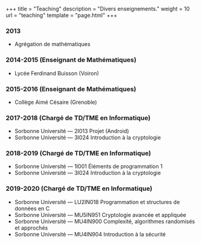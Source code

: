 +++
title = "Teaching"
description = "Divers enseignements."
weight = 10
url = "teaching"
template = "page.html"
+++

### 2013
- Agrégation de mathématiques

### 2014-2015 (Enseignant de Mathématiques)
- Lycée Ferdinand Buisson (Voiron)

### 2015-2016 (Enseignant de Mathématiques)
- Collège Aimé Césaire (Grenoble)

### 2017-2018 (Chargé de TD/TME en Informatique)
- Sorbonne Université — 2I013 Projet (Android)
- Sorbonne Université — 3I024 Introduction à la cryptologie

### 2018-2019 (Chargé de TD/TME en Informatique)
- Sorbonne Université — 1I001 Éléments de programmation 1
- Sorbonne Université — 3I024 Introduction à la cryptologie

### 2019-2020 (Chargé de TD/TME en Informatique)
- Sorbonne Université — LU2IN018 Programmation et structures de données en C
- Sorbonne Université — MU5IN951 Cryptologie avancée et appliquée
- Sorbonne Université — MU4IN900 Complexité, algorithmes randomisés et approchés
- Sorbonne Université — MU4IN904 Introduction à la sécurité
